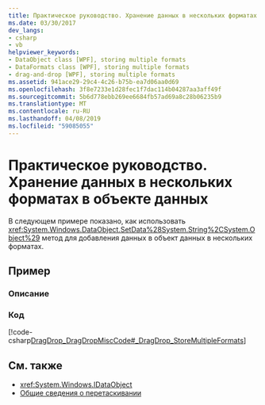 ```yaml
---
title: Практическое руководство. Хранение данных в нескольких форматах в объекте данных
ms.date: 03/30/2017
dev_langs:
- csharp
- vb
helpviewer_keywords:
- DataObject class [WPF], storing multiple formats
- DataFormats class [WPF], storing multiple formats
- drag-and-drop [WPF], storing multiple formats
ms.assetid: 941ace29-29c4-4c26-b75b-ea7d06aa0d69
ms.openlocfilehash: 3f8e7233e1d28fec1f7dac114b04287aa3aff49f
ms.sourcegitcommit: 5b6d778ebb269ee6684fb57ad69a8c28b06235b9
ms.translationtype: MT
ms.contentlocale: ru-RU
ms.lasthandoff: 04/08/2019
ms.locfileid: "59085055"
---
```

# <a name="how-to-store-multiple-data-formats-in-a-data-object"></a>Практическое руководство. Хранение данных в нескольких форматах в объекте данных
В следующем примере показано, как использовать <xref:System.Windows.DataObject.SetData%28System.String%2CSystem.Object%29> метод для добавления данных в объект данных в нескольких форматах.  
  
## <a name="example"></a>Пример  
  
### <a name="description"></a>Описание  
  
### <a name="code"></a>Код  
 [!code-csharp[DragDrop_DragDropMiscCode#_DragDrop_StoreMultipleFormats](~/samples/snippets/csharp/VS_Snippets_Wpf/DragDrop_DragDropMiscCode/CSharp/Window1.xaml.cs#_dragdrop_storemultipleformats)]
   
  
## <a name="see-also"></a>См. также

- <xref:System.Windows.IDataObject>
- [Общие сведения о перетаскивании](drag-and-drop-overview.md)
